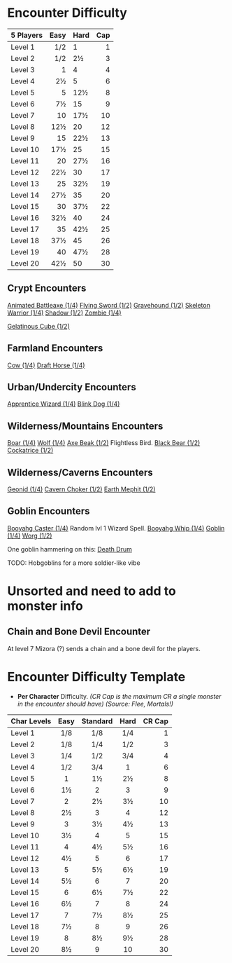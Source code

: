 # Encounter Difficulty

| 5 Players | Easy | Hard | Cap |
| :-------- | ---: | :--- | --: |
| Level 1   | 1/2  |    1 |   1 |
| Level 2   | 1/2  |   2½ |   3 |
| Level 3   | 1    |    4 |   4 |
| Level 4   | 2½   |    5 |   6 |
| Level 5   | 5    |  12½ |   8 |
| Level 6   | 7½   |   15 |   9 |
| Level 7   | 10   |  17½ |  10 |
| Level 8   | 12½  |   20 |  12 |
| Level 9   | 15   |  22½ |  13 |
| Level 10  | 17½  |   25 |  15 |
| Level 11  | 20   |  27½ |  16 |
| Level 12  | 22½  |   30 |  17 |
| Level 13  | 25   |  32½ |  19 |
| Level 14  | 27½  |   35 |  20 |
| Level 15  | 30   |  37½ |  22 |
| Level 16  | 32½  |   40 |  24 |
| Level 17  | 35   |  42½ |  25 |
| Level 18  | 37½  |   45 |  26 |
| Level 19  | 40   |  47½ |  28 |
| Level 20  | 42½  |   50 |  30 |

## Crypt Encounters
[Animated Battleaxe (1/4)](dm/monsters.md#animated-battleaxe)
[Flying Sword (1/2)](dm/monsters.md#flying-sword)
[Gravehound (1/2)](dm/monsters.md#gravehound)
[Skeleton Warrior (1/4)](dm/monsters.md#skeleton-warrior)
[Shadow (1/2)](dm/monsters.md#shadow)
[Zombie (1/4)](dm/monsters.md#zombie)

[Gelatinous Cube (1/2)](dm/monsters.md#gelatinous-cube) 



## Farmland Encounters
[Cow (1/4)](dm/monsters.md#cow)
[Draft Horse (1/4)](dm/monsters.md#draft-horse)



## Urban/Undercity Encounters
[Apprentice Wizard (1/4)](dm/monsters.md#apprentice-wizard)
[Blink Dog (1/4)](dm/monsters.md#blink-dog)


## Wilderness/Mountains Encounters
[Boar (1/4)](dm/monsters.md#boar)
[Wolf (1/4)](dm/monsters.md#wolf)
[Axe Beak (1/2)](dm/monsters.md#axe-beak) Flightless Bird.
[Black Bear (1/2)](dm/monsters.md#black-bear)
[Cockatrice (1/2)](dm/monsters.md#cockatrice)


## Wilderness/Caverns Encounters
[Geonid (1/4)](dm/monsters.md#geonid) 
[Cavern Choker (1/2)](dm/monsters.md#cavern-choker)
[Earth Mephit (1/2)](dm/monsters.md#earth-mephit)


## Goblin Encounters
[Booyahg Caster (1/4)](dm/monsters.md#booyahg-caster) Random lvl 1 Wizard Spell.
[Booyahg Whip (1/4)](dm/monsters.md#booyahg-whip)
[Goblin (1/4)](dm/monsters.md#goblin)
[Worg (1/2)](dm/monsters.md#worg)

One goblin hammering on this:
[Death Drum](dm/items.md#death-drum)

TODO: Hobgoblins for a more soldier-like vibe

# Unsorted and need to add to monster info


## Chain and Bone Devil Encounter
At level 7 Mizora (?) sends a chain and a bone devil for the players.


# Encounter Difficulty Template

- **Per Character** Difficulty. *(CR Cap is the maximum CR a single monster in the encounter should have)* *(Source: Flee, Mortals!)*

| Char Levels | Easy | Standard | Hard | CR Cap |
| :---------- | :--: | :------: | :--: | -----: |
| Level 1     | 1/8  |   1/8    | 1/4  |      1 |
| Level 2     | 1/8  |   1/4    | 1/2  |      3 |
| Level 3     | 1/4  |   1/2    | 3/4  |      4 |
| Level 4     | 1/2  |   3/4    |  1   |      6 |
| Level 5     |  1   |    1½    |  2½  |      8 |
| Level 6     |  1½  |    2     |  3   |      9 |
| Level 7     |  2   |    2½    |  3½  |     10 |
| Level 8     |  2½  |    3     |  4   |     12 |
| Level 9     |  3   |    3½    |  4½  |     13 |
| Level 10    |  3½  |    4     |  5   |     15 |
| Level 11    |  4   |    4½    |  5½  |     16 |
| Level 12    |  4½  |    5     |  6   |     17 |
| Level 13    |  5   |    5½    |  6½  |     19 |
| Level 14    |  5½  |    6     |  7   |     20 |
| Level 15    |  6   |    6½    |  7½  |     22 |
| Level 16    |  6½  |    7     |  8   |     24 |
| Level 17    |  7   |    7½    |  8½  |     25 |
| Level 18    |  7½  |    8     |  9   |     26 |
| Level 19    |  8   |    8½    |  9½  |     28 |
| Level 20    |  8½  |    9     |  10  |     30 |